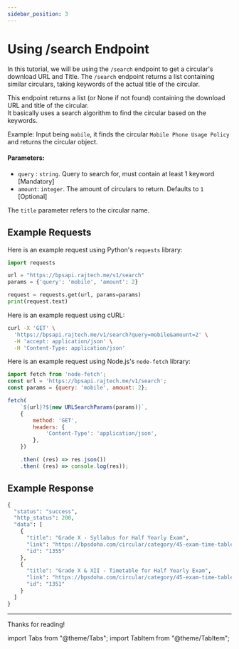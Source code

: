 ```yaml
---
sidebar_position: 3
---
```



# Using /search Endpoint

In this tutorial, we will be using the `/search` endpoint to get a circular's download URL and Title.
The `/search` endpoint returns a list containing similar circulars, taking keywords of the actual title of the circular.

This endpoint returns a list (or None if not found) containing the download URL and title of the circular.  
It basically uses a search algorithm to find the circular based on the keywords.

Example: Input being `mobile`, it finds the circular `Mobile Phone Usage Policy` and returns the circular object.


#### Parameters:

- `query` : `string`. Query to search for, must contain at least 1 keyword [Mandatory]
- `amount`: `integer`. The amount of circulars to return. Defaults to `1` [Optional]

The `title` parameter refers to the circular name.


## Example Requests

<Tabs>
<TabItem value="python" label="Python" default>

Here is an example request using Python's `requests` library:

```python
import requests

url = "https://bpsapi.rajtech.me/v1/search"
params = {'query': 'mobile', 'amount': 2}

request = requests.get(url, params=params)
print(request.text)
```

</TabItem>
<TabItem value="curl" label="cURL">

Here is an example request using cURL:

```bash
curl -X 'GET' \
  'https://bpsapi.rajtech.me/v1/search?query=mobile&amount=2' \
  -H 'accept: application/json' \
  -H 'Content-Type: application/json'
```


</TabItem>


<TabItem value="node.js" label="Node.js">

Here is an example request using Node.js's `node-fetch` library:

```js
import fetch from 'node-fetch';
const url = 'https://bpsapi.rajtech.me/v1/search';
const params = {query: 'mobile', amount: 2};

fetch(
    `${url}?${new URLSearchParams(params)}`,
    {
        method: 'GET',
        headers: {
            'Content-Type': 'application/json',
        },
    })

    .then( (res) => res.json())
    .then( (res) => console.log(res));
```

</TabItem>



</Tabs>



## Example Response


```python
{
  "status": "success",
  "http_status": 200,
  "data": [
    {
      "title": "Grade X - Syllabus for Half Yearly Exam",
      "link": "https://bpsdoha.com/circular/category/45-exam-time-table-syllabus-2023-24?download=1355",
      "id": "1355"
    },
    {
      "title": "Grade X & XII - Timetable for Half Yearly Exam",
      "link": "https://bpsdoha.com/circular/category/45-exam-time-table-syllabus-2023-24?download=1351",
      "id": "1351"
    }
  ]
}
```

---

Thanks for reading!

import Tabs			from "@theme/Tabs";
import TabItem		from "@theme/TabItem";